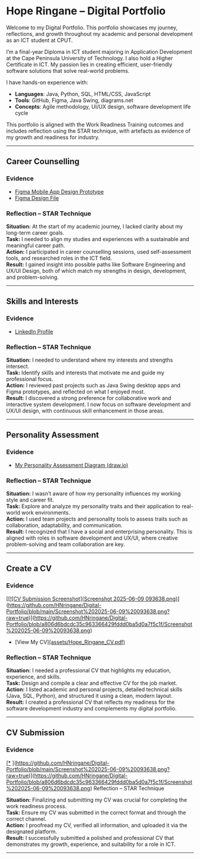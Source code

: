 # Hope Ringane – Digital Portfolio

Welcome to my Digital Portfolio. This portfolio showcases my journey, reflections, and growth throughout my academic and personal development as an ICT student at CPUT.

I’m a final-year Diploma in ICT student majoring in Application Development at the Cape Peninsula University of Technology. I also hold a Higher Certificate in ICT. My passion lies in creating efficient, user-friendly software solutions that solve real-world problems.

I have hands-on experience with:
- **Languages**: Java, Python, SQL, HTML/CSS, JavaScript  
- **Tools**: GitHub, Figma, Java Swing, diagrams.net  
- **Concepts**: Agile methodology, UI/UX design, software development life cycle

This portfolio is aligned with the Work Readiness Training outcomes and includes reflection using the STAR technique, with artefacts as evidence of my growth and readiness for industry.

---

##  Career Counselling

### Evidence
- [Figma Mobile App Design Prototype](https://www.figma.com/proto/wL0FdUYDzaqjeKUSizzM2e/Untitled?node-id=0-1&t=GLrSWobAzTrSimU1-1)
- [Figma Design File](https://www.figma.com/design/wL0FdUYDzaqjeKUSizzM2e/Untitled?node-id=0-1&m=dev&t=GLrSWobAzTrSimU1-1)

### Reflection – STAR Technique

**Situation:** At the start of my academic journey, I lacked clarity about my long-term career goals.  
**Task:** I needed to align my studies and experiences with a sustainable and meaningful career path.  
**Action:** I participated in career counselling sessions, used self-assessment tools, and researched roles in the ICT field.  
**Result:** I gained insight into possible paths like Software Engineering and UX/UI Design, both of which match my strengths in design, development, and problem-solving.

---

##  Skills and Interests

### Evidence
- [LinkedIn Profile](https://www.linkedin.com/in/hope-nthembho-05600319a/)

### Reflection – STAR Technique

**Situation:** I needed to understand where my interests and strengths intersect.  
**Task:** Identify skills and interests that motivate me and guide my professional focus.  
**Action:** I reviewed past projects such as Java Swing desktop apps and Figma prototypes, and reflected on what I enjoyed most.  
**Result:** I discovered a strong preference for collaborative work and interactive system development. I now focus on software development and UX/UI design, with continuous skill enhancement in those areas.

---

## Personality Assessment

###  Evidence
- [My Personality Assessment Diagram (draw.io)](https://app.diagrams.net/#G1wEq-g0emj2ob9DKTSIwrF-O_jWnJwR3K#%7B%22pageId%22%3A%22C5RBs43oDa-KdzZeNtuy%22%7D)

###  Reflection – STAR Technique

**Situation:** I wasn’t aware of how my personality influences my working style and career fit.  
**Task:** Explore and analyze my personality traits and their application to real-world work environments.  
**Action:** I used team projects and personality tools to assess traits such as collaboration, adaptability, and communication.  
**Result:** I recognized that I have a social and enterprising personality. This is aligned with roles in software development and UX/UI, where creative problem-solving and team collaboration are key.

---

## Create a CV

###  Evidence

[[[![CV Submission Screenshot](Screenshot 2025-06-09 093638.png)](https://github.com/HNringane/Digital-Portfolio/blob/main/Screenshot%202025-06-09%20093638.png?raw=true)](https://github.com/HNringane/Digital-Portfolio/blob/main/Screenshot%202025-06-09%20093638.png?raw=true)](https://github.com/HNringane/Digital-Portfolio/blob/a806d6bdcdc35c963366429fddd0ba5d0a7f5c1f/Screenshot%202025-06-09%20093638.png)

- [View My CV][(assets/Hope_Ringane_CV.pdf)](https://github.com/HNringane/Digital-Portfolio/blob/18ad9e53085b5129dbb7b76526199a2c21f766db/CV%20Hope%20Ringane%20(6)%20(2).pdf)

### Reflection – STAR Technique

**Situation:** I needed a professional CV that highlights my education, experience, and skills.  
**Task:** Design and compile a clear and effective CV for the job market.  
**Action:** I listed academic and personal projects, detailed technical skills (Java, SQL, Python), and structured it using a clean, modern layout.  
**Result:** I created a professional CV that reflects my readiness for the software development industry and complements my digital portfolio.

---

## CV Submission

###  Evidence
[[*](https://github.com/HNringane/Digital-Portfolio/blob/main/Screenshot%202025-06-09%20093638.png?raw=true)
](https://github.com/HNringane/Digital-Portfolio/blob/main/Screenshot%202025-06-09%20093638.png?raw=true)](https://github.com/HNringane/Digital-Portfolio/blob/a806d6bdcdc35c963366429fddd0ba5d0a7f5c1f/Screenshot%202025-06-09%20093638.png)
Reflection – STAR Technique

**Situation:** Finalizing and submitting my CV was crucial for completing the work readiness process.  
**Task:** Ensure my CV was submitted in the correct format and through the correct channel.  
**Action:** I proofread my CV, verified all information, and uploaded it via the designated platform.  
**Result:** I successfully submitted a polished and professional CV that demonstrates my growth, experience, and suitability for a role in ICT.

---



